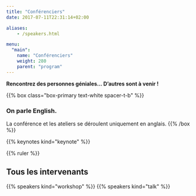 ```yaml
---
title: "Conférenciers"
date: 2017-07-11T22:31:14+02:00

aliases:
    - /speakers.html

menu:
  "main":
    name: "Conférenciers"
    weight: 280
    parent: "program"
---
```

**Rencontrez des personnes géniales… D’autres sont à venir !**

{{% box class="box-primary text-white spacer-t-b" %}}
### On parle English.
La conférence et les ateliers se déroulent uniquement en anglais. 
{{% /box %}}

{{% keynotes kind="keynote" %}}


{{% ruler %}}

## Tous les intervenants
{{% speakers kind="workshop" %}}
{{% speakers kind="talk" %}}